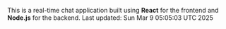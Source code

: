 This is a real-time chat application built using **React** for the frontend and **Node.js** for the backend.
Last updated: Sun Mar  9 05:05:03 UTC 2025
